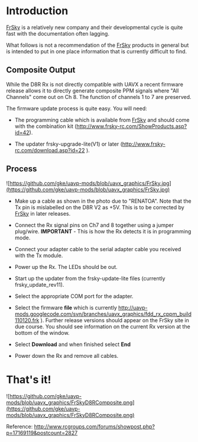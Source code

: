 # Introduction #

[FrSky](http://www.frsky-rc.com/) is a relatively new company and their developmental cycle is quite fast with the documentation often lagging.

What follows is not a recommendation of the [FrSky](http://www.frsky-rc.com/) products in general but is intended to put in one place information that is currently difficult to find.

## Composite Output ##
While the D8R Rx is not directly compatible with UAVX a recent firmware release allows it to directly generate composite PPM signals where "All Channels" come out on Ch 8. The function of channels 1 to 7 are preserved.

The firmware update process is quite easy. You will need:

  * The programming cable which is available from [FrSky](http://www.frsky-rc.com/) and should come with the combination kit (http://www.frsky-rc.com/ShowProducts.asp?id=42).

  * The updater frsky-upgrade-lite(V1) or later (http://www.frsky-rc.com/download.asp?id=22 ).

## Process ##

![https://github.com/gke/uavp-mods/blob/uavx_graphics/FrSky.jpg](https://github.com/gke/uavp-mods/blob/uavx_graphics/FrSky.jpg)

  * Make up a cable as shown in the photo due to "RENATOA". Note that the Tx pin is mislabelled on the D8R V2 as +5V. This is to be corrected by [FrSky](http://www.frsky-rc.com/) in later releases.

  * Connect the Rx signal pins on Ch7 and 8 together using a jumper plug/wire. **IMPORTANT** - This is how the Rx detects it is in programming mode.

  * Connect your adapter cable to the serial adapter cable you received with the Tx module.

  * Power up the Rx. The LEDs should be out.

  * Start up the updater from the frsky-update-lite files (currently frsky\_update\_rev11).

  * Select the appropriate COM port for the adapter.

  * Select the firmware **file** which is currently http://uavp-mods.googlecode.com/svn/branches/uavx_graphics/fdd_rx_cppm_build110120.frk ). Further release versions should appear on the FrSky site in due course. You should see information on the current Rx version at the bottom of the window.

  * Select **Download** and when finished select **End**

  * Power down the Rx and remove all cables.

# That's it! #

![https://github.com/gke/uavp-mods/blob/uavx_graphics/FrSkyD8RComposite.png](https://github.com/gke/uavp-mods/blob/uavx_graphics/FrSkyD8RComposite.png)


Reference: http://www.rcgroups.com/forums/showpost.php?p=17169119&postcount=2827
